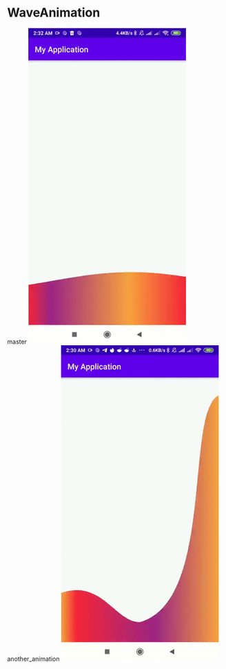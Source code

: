 # WaveAnimation
master ![Alt Text](https://github.com/andreyocheretyanyi/WaveAnimation/blob/master/1.gif)
another_animation ![Alt Text](https://github.com/andreyocheretyanyi/WaveAnimation/blob/master/2.gif)
